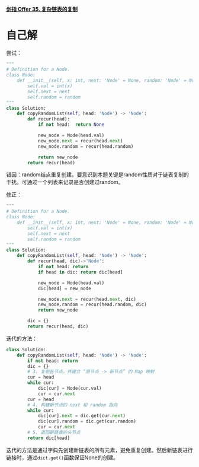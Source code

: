 #### [剑指 Offer 35. 复杂链表的复制](https://leetcode-cn.com/problems/fu-za-lian-biao-de-fu-zhi-lcof/)



# 自己解

尝试：

```python
"""
# Definition for a Node.
class Node:
    def __init__(self, x: int, next: 'Node' = None, random: 'Node' = None):
        self.val = int(x)
        self.next = next
        self.random = random
"""
class Solution:
    def copyRandomList(self, head: 'Node') -> 'Node':
        def recur(head):
            if not head:  return None

            new_node = Node(head.val)
            new_node.next = recur(head.next)
            new_node.random = recur(head.random)

            return new_node
        return recur(head)
```

错因：random结点重复创建。要意识到本题关键是random性质对于链表复制的干扰。可通过一个列表来记录是否创建过random。



修正：

```python
"""
# Definition for a Node.
class Node:
    def __init__(self, x: int, next: 'Node' = None, random: 'Node' = None):
        self.val = int(x)
        self.next = next
        self.random = random
"""
class Solution:
    def copyRandomList(self, head: 'Node') -> 'Node':
        def recur(head, dic)->'Node':
            if not head: return 
            if head in dic: return dic[head]

            new_node = Node(head.val)
            dic[head] = new_node

            new_node.next = recur(head.next, dic)
            new_node.random = recur(head.random, dic)
            return new_node

        dic = {}
        return recur(head, dic)
```



迭代的方法：

```python
class Solution:
    def copyRandomList(self, head: 'Node') -> 'Node':
        if not head: return
        dic = {}
        # 3. 复制各节点，并建立 “原节点 -> 新节点” 的 Map 映射
        cur = head
        while cur:
            dic[cur] = Node(cur.val)
            cur = cur.next
        cur = head
        # 4. 构建新节点的 next 和 random 指向
        while cur:
            dic[cur].next = dic.get(cur.next)
            dic[cur].random = dic.get(cur.random)
            cur = cur.next
        # 5. 返回新链表的头节点
        return dic[head]
```

迭代的方法是通过字典先创建新链表的所有元素，避免重复创建。然后新链表进行链接时，通过`dict.get()`函数保证None的创建。